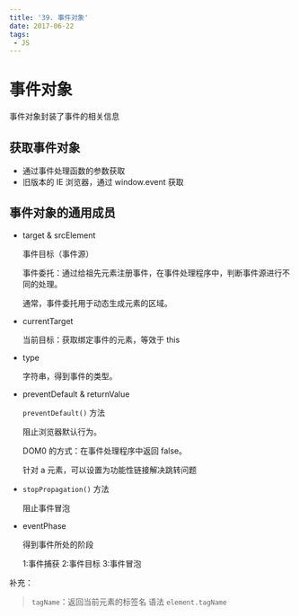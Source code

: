 ```yaml
---
title: '39. 事件对象'
date: 2017-06-22
tags:
 - JS
---
```


# 事件对象

事件对象封装了事件的相关信息

## 获取事件对象

- 通过事件处理函数的参数获取
- 旧版本的 IE 浏览器，通过 window.event 获取

## 事件对象的通用成员

- target & srcElement

  事件目标（事件源）

  事件委托：通过给祖先元素注册事件，在事件处理程序中，判断事件源进行不同的处理。

  通常，事件委托用于动态生成元素的区域。

- currentTarget

  当前目标：获取绑定事件的元素，等效于 this

- type

  字符串，得到事件的类型。

- preventDefault & returnValue

  `preventDefault()` 方法

  阻止浏览器默认行为。

  DOM0 的方式：在事件处理程序中返回 false。

  针对 a 元素，可以设置为功能性链接解决跳转问题

- `stopPropagation()` 方法

  阻止事件冒泡

- eventPhase

  得到事件所处的阶段

  1:事件捕获
  2:事件目标
  3:事件冒泡

补充：

> `tagName`：返回当前元素的标签名
> 语法
> `element.tagName`
